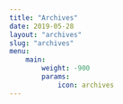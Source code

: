 ```yaml
---
title: "Archives"
date: 2019-05-28
layout: "archives"
slug: "archives"
menu:
    main:
        weight: -900
        params: 
            icon: archives
---
```

